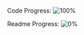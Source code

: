 Code Progress: ![100%](https://progress-bar.dev/100)

Readme Progress: ![0%](https://progress-bar.dev/0)

